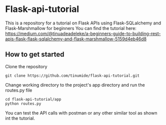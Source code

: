 # Flask-api-tutorial
This is a repository for a tutorial on Flask APIs using Flask-SQLalchemy and Flask-Marshmallow for beginners
You can find the tutorial here: https://medium.com/@tinuadeadeleke/a-beginners-guide-to-building-rest-apis-flask-flask-sqlalchemy-and-flask-marshmallow-5159d4eb46d8
## How to get started
Clone the repository 

`git clone https://github.com/tinumide/flask-api-tutorial.git`

Change working directory to the project's app directory and run the routes.py file
```
cd flask-api-tutorial/app
python routes.py
```
You can test the API calls with postman or any other similar tool as shown int the tutorial.
